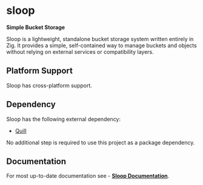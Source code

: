 # sloop

**Simple Bucket Storage**

Sloop is a lightweight, standalone bucket storage system written entirely in Zig. It provides a simple, self-contained way to manage buckets and objects without relying on external services or compatibility layers.

## Platform Support

Sloop has cross-platform support.

## Dependency

Sloop has the following external dependency:

- [Quill](https://bitlaabquill.web.app/)

No additional step is required to use this project as a package dependency.

## Documentation

For most up-to-date documentation see - [**Sloop Documentation**](https://bitlaabsloop.web.app/).